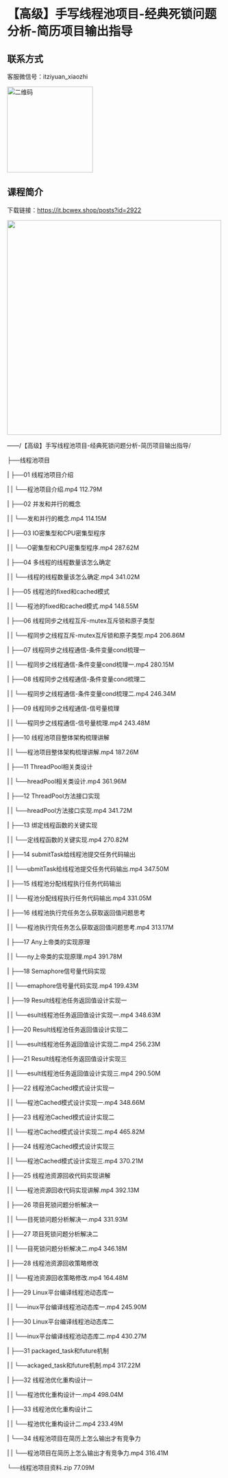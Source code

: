 # 【高级】手写线程池项目-经典死锁问题分析-简历项目输出指导

## 联系方式

客服微信号：itziyuan_xiaozhi

<img src="https://ziyuanyun.oss-cn-guangzhou.aliyuncs.com/common/20240614073449/666b82192834a.jpg" width="200" height="200" alt="二维码">

## 课程简介

下载链接：https://it.bcwex.shop/posts?id=2922

<img src="https://ziyuanyun.oss-cn-guangzhou.aliyuncs.com/yun/20240515184436/6644921419587.jpg" width="500" alt="">

  ——/【高级】手写线程池项目-经典死锁问题分析-简历项目输出指导/

 ├──线程池项目

 | ├──01 线程池项目介绍

 | | └──程池项目介绍.mp4 112.79M

 | ├──02 并发和并行的概念

 | | └──发和并行的概念.mp4 114.15M

 | ├──03 IO密集型和CPU密集型程序

 | | └──O密集型和CPU密集型程序.mp4 287.62M

 | ├──04 多线程的线程数量该怎么确定

 | | └──线程的线程数量该怎么确定.mp4 341.02M

 | ├──05 线程池的fixed和cached模式

 | | └──程池的fixed和cached模式.mp4 148.55M

 | ├──06 线程同步之线程互斥-mutex互斥锁和原子类型

 | | └──程同步之线程互斥-mutex互斥锁和原子类型.mp4 206.86M

 | ├──07 线程同步之线程通信-条件变量cond梳理一

 | | └──程同步之线程通信-条件变量cond梳理一.mp4 280.15M

 | ├──08 线程同步之线程通信-条件变量cond梳理二

 | | └──程同步之线程通信-条件变量cond梳理二.mp4 246.34M

 | ├──09 线程同步之线程通信-信号量梳理

 | | └──程同步之线程通信-信号量梳理.mp4 243.48M

 | ├──10 线程池项目整体架构梳理讲解

 | | └──程池项目整体架构梳理讲解.mp4 187.26M

 | ├──11 ThreadPool相关类设计

 | | └──hreadPool相关类设计.mp4 361.96M

 | ├──12 ThreadPool方法接口实现

 | | └──hreadPool方法接口实现.mp4 341.72M

 | ├──13 绑定线程函数的关键实现

 | | └──定线程函数的关键实现.mp4 270.82M

 | ├──14 submitTask给线程池提交任务代码输出

 | | └──ubmitTask给线程池提交任务代码输出.mp4 347.50M

 | ├──15 线程池分配线程执行任务代码输出

 | | └──程池分配线程执行任务代码输出.mp4 331.05M

 | ├──16 线程池执行完任务怎么获取返回值问题思考

 | | └──程池执行完任务怎么获取返回值问题思考.mp4 313.17M

 | ├──17 Any上帝类的实现原理

 | | └──ny上帝类的实现原理.mp4 391.78M

 | ├──18 Semaphore信号量代码实现

 | | └──emaphore信号量代码实现.mp4 199.43M

 | ├──19 Result线程池任务返回值设计实现一

 | | └──esult线程池任务返回值设计实现一.mp4 348.63M

 | ├──20 Result线程池任务返回值设计实现二

 | | └──esult线程池任务返回值设计实现二.mp4 256.23M

 | ├──21 Result线程池任务返回值设计实现三

 | | └──esult线程池任务返回值设计实现三.mp4 290.50M

 | ├──22 线程池Cached模式设计实现一

 | | └──程池Cached模式设计实现一.mp4 348.66M

 | ├──23 线程池Cached模式设计实现二

 | | └──程池Cached模式设计实现二.mp4 465.82M

 | ├──24 线程池Cached模式设计实现三

 | | └──程池Cached模式设计实现三.mp4 370.21M

 | ├──25 线程池资源回收代码实现讲解

 | | └──程池资源回收代码实现讲解.mp4 392.13M

 | ├──26 项目死锁问题分析解决一

 | | └──目死锁问题分析解决一.mp4 331.93M

 | ├──27 项目死锁问题分析解决二

 | | └──目死锁问题分析解决二.mp4 346.18M

 | ├──28 线程池资源回收策略修改

 | | └──程池资源回收策略修改.mp4 164.48M

 | ├──29 Linux平台编译线程池动态库一

 | | └──inux平台编译线程池动态库一.mp4 245.90M

 | ├──30 Linux平台编译线程池动态库二

 | | └──inux平台编译线程池动态库二.mp4 430.27M

 | ├──31 packaged_task和future机制

 | | └──ackaged_task和future机制.mp4 317.22M

 | ├──32 线程池优化重构设计一

 | | └──程池优化重构设计一.mp4 498.04M

 | ├──33 线程池优化重构设计二

 | | └──程池优化重构设计二.mp4 233.49M

 | └──34 线程池项目在简历上怎么输出才有竞争力

 | | └──程池项目在简历上怎么输出才有竞争力.mp4 316.41M

 └──线程池项目资料.zip 77.09M

  